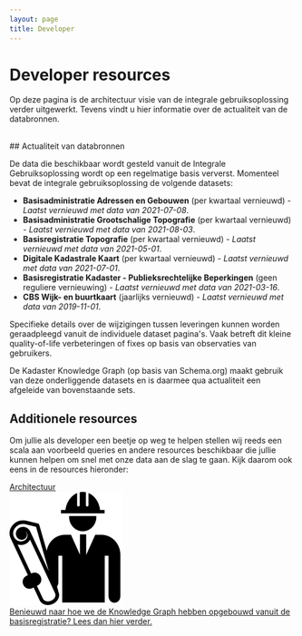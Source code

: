 ```yaml
---
layout: page
title: Developer
---
```


<link rel="stylesheet" href="/assets/css/developer.css">

# Developer resources

Op deze pagina is de architectuur visie van de integrale gebruiksoplossing verder uitgewerkt. Tevens vindt u hier informatie over de actualiteit van de databronnen.

<br/>

<div class="textbox" markdown="1">
## Actualiteit van databronnen

De data die beschikbaar wordt gesteld vanuit de Integrale Gebruiksoplossing wordt op een regelmatige basis ververst. Momenteel bevat de integrale gebruiksoplossing de volgende datasets:


- **Basisadministratie Adressen en Gebouwen** (per kwartaal vernieuwd) - *Laatst vernieuwd met data van 2021-07-08*.
- **Basisadministratie Grootschalige Topografie** (per kwartaal vernieuwd) - *Laatst vernieuwd met data van 2021-08-03*.
- **Basisregistratie Topografie** (per kwartaal vernieuwd) - *Laatst vernieuwd met data van 2021-05-01*.
- **Digitale Kadastrale Kaart** (per kwartaal vernieuwd) - *Laatst vernieuwd met data van 2021-07-01*.
- **Basisregistratie Kadaster - Publieksrechtelijke Beperkingen** (geen reguliere vernieuwing) - *Laatst vernieuwd met data van 2021-03-16*.
- **CBS Wijk- en buurtkaart** (jaarlijks vernieuwd) - *Laatst vernieuwd met data van 2019-11-01*.

Specifieke details over de wijzigingen tussen leveringen kunnen worden geraadpleegd vanuit de individuele dataset pagina's. Vaak betreft dit kleine quality-of-life verbeteringen of fixes op basis van observaties van gebruikers.

De Kadaster Knowledge Graph (op basis van Schema.org) maakt gebruik van deze onderliggende datasets en is daarmee qua actualiteit een afgeleide van bovenstaande sets.

</div>

## Additionele resources

Om jullie als developer een beetje op weg te helpen stellen wij reeds een scala aan voorbeeld queries en andere resources beschikbaar die jullie kunnen helpen om snel met onze data aan de slag te gaan. Kijk daarom ook eens in de resources hieronder:

<div class="cards-wrapper">
    <a href="/demonstrators/architectuur-selfservice/KnowledgeGraph/">
    <div class="card">
      <div class="card-type">Architectuur</div>
      <img class="card-image" src="/assets/images/architectuur-icon.png" alt="Architectuur Knowledge Graph">
      <div class="card-description">Benieuwd naar hoe we de Knowledge Graph hebben opgebouwd vanuit de basisregistratie? Lees dan hier verder.</div>
    </div>
  </a>
</div>
